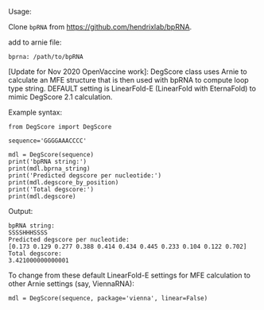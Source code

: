 
Usage:

Clone `bpRNA` from https://github.com/hendrixlab/bpRNA.

add to arnie file:

`bprna: /path/to/bpRNA`

\[Update for Nov 2020 OpenVaccine work\]: DegScore class uses Arnie to calculate an MFE structure that is then used with bpRNA to compute loop type string.
DEFAULT setting is LinearFold-E (LinearFold with EternaFold) to mimic DegScore 2.1 calculation.

Example syntax:

```
from DegScore import DegScore

sequence='GGGGAAACCCC'

mdl = DegScore(sequence)
print('bpRNA string:')
print(mdl.bprna_string)
print('Predicted degscore per nucleotide:')
print(mdl.degscore_by_position)
print('Total degscore:')
print(mdl.degscore)
```

Output:
```
bpRNA string:
SSSSHHHSSSS
Predicted degscore per nucleotide:
[0.173 0.129 0.277 0.388 0.414 0.434 0.445 0.233 0.104 0.122 0.702]
Total degscore:
3.421000000000001
```

To change from these default LinearFold-E settings for MFE calculation to other Arnie settings (say, ViennaRNA):
```
mdl = DegScore(sequence, package='vienna', linear=False)
```
